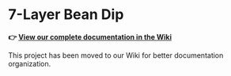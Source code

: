 # 7-Layer Bean Dip

**👉 [View our complete documentation in the Wiki](https://github.com/BYUORC/7lbd/wiki)**

This project has been moved to our Wiki for better documentation organization.
